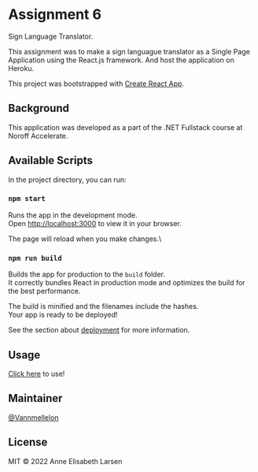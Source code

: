 # Assignment 6


Sign Language Translator.

This assignment was to make a sign languague translator as a Single Page Application using the React.js framework. And host the application on Heroku.

This project was bootstrapped with [Create React App](https://github.com/facebook/create-react-app).


## Background


This application was developed as a part of the .NET Fullstack course at Noroff Accelerate.



## Available Scripts


In the project directory, you can run:

### `npm start`

Runs the app in the development mode.\
Open [http://localhost:3000](http://localhost:3000) to view it in your browser.

The page will reload when you make changes.\

### `npm run build`

Builds the app for production to the `build` folder.\
It correctly bundles React in production mode and optimizes the build for the best performance.

The build is minified and the filenames include the hashes.\
Your app is ready to be deployed!

See the section about [deployment](https://facebook.github.io/create-react-app/docs/deployment) for more information.


## Usage


[Click here](fakelink) to use!


## Maintainer


[@Vannmellelon](https://github.com/Vannmellelon)


## License


MIT © 2022 Anne Elisabeth Larsen

